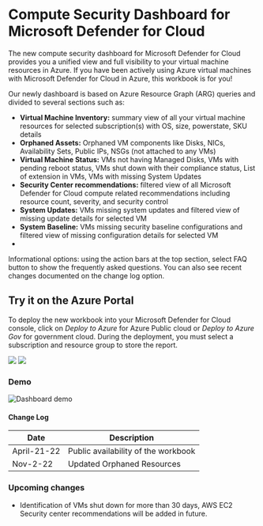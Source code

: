 # Compute Security Dashboard for Microsoft Defender for Cloud

The new compute security dashboard for Microsoft Defender for Cloud provides you a unified view and full visibility to your virtual machine resources in Azure. If you have been actively using Azure virtual machines with  Microsoft Defender for Cloud in Azure, this workbook is for you!

Our newly dashboard is based on Azure Resource Graph (ARG) queries and divided to several sections such as:

-	**Virtual Machine Inventory:** summary view of all your virtual machine resources for selected subscription(s) with OS, size, powerstate, SKU details 
-	**Orphaned Assets:** Orphaned VM components like Disks, NICs, Availability Sets, Public IPs, NSGs (not attached to any VMs) 
-	**Virtual Machine Status:** VMs not having Managed Disks, VMs with pending reboot status, VMs shut down with their compliance status, List of extension in VMs, VMs with missing System Updates 
-	**Security Center recommendations:** filtered view of all Microsoft Defender for Cloud compute related recommendations including resource count, severity, and security control
-	**System Updates:** VMs missing system updates and filtered view of missing update details for selected VM
-	**System Baseline:** VMs missing security baseline configurations and filtered view of missing configuration details for selected VM
-	
Informational options: using the action bars at the top section, select FAQ button to show the frequently asked questions. You can also see recent changes documented on the change log option.

## Try it on the Azure Portal

To deploy the new workbook into your Microsoft Defender for Cloud console, click on *Deploy to Azure* for Azure Public cloud or *Deploy to Azure Gov* for government cloud.
During the deployment, you must select a subscription and resource group to store the report. 

<a href="https://portal.azure.com/#create/Microsoft.Template/uri/https%3A%2F%2Fraw.githubusercontent.com%2FITSec365%2FWorkbooks%2Fmain%2FComputeSecurityDashboard%2FComputeSecurityDashboardv2.json" target="_blank"><img src="https://aka.ms/deploytoazurebutton"/></a>
<a href="https://portal.azure.us/#create/Microsoft.Template/uri/https%3A%2F%2Fraw.githubusercontent.com%2FITSec365%2FWorkbooks%2Fmain%2FComputeSecurityDashboard%2FComputeSecurityDashboardv2.json" target="_blank"><img src="https://aka.ms/deploytoazuregovbutton"/></a>

### Demo
![Dashboard demo](./compsec.GIF)

#### Change Log 

|Date|Description|
|---|---|
|April-21-22| Public availability of the workbook| 
|Nov-2-22| Updated Orphaned Resources  | 

### Upcoming changes

* Identification of VMs shut down for more than 30 days, AWS EC2 Security center recommendations will be added in future.
